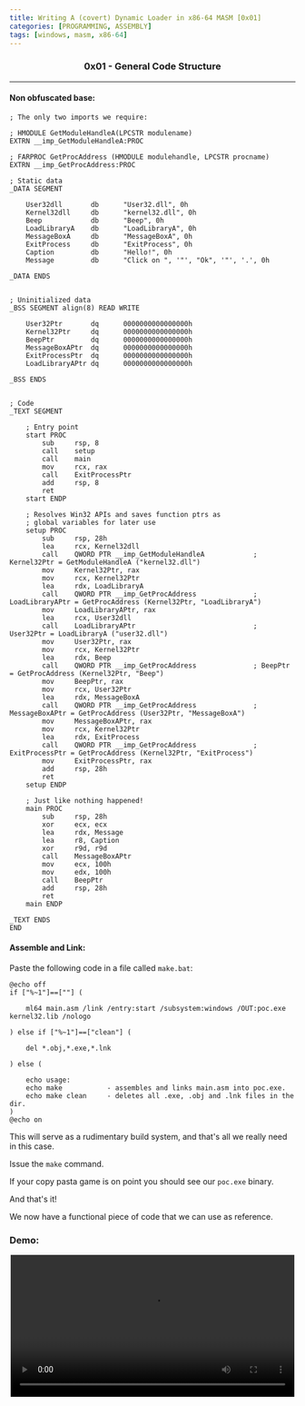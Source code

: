 ```yaml
---
title: Writing A (covert) Dynamic Loader in x86-64 MASM [0x01]
categories: [PROGRAMMING, ASSEMBLY]
tags: [windows, masm, x86-64]
---
```


<H3 style="text-align:center">
    0x01 - General Code Structure
</H3>

---

#### Non obfuscated base:

```liquid
; The only two imports we require:

; HMODULE GetModuleHandleA(LPCSTR modulename)
EXTRN __imp_GetModuleHandleA:PROC

; FARPROC GetProcAddress (HMODULE modulehandle, LPCSTR procname)
EXTRN __imp_GetProcAddress:PROC

; Static data 
_DATA SEGMENT
    
    User32dll       db      "User32.dll", 0h
    Kernel32dll     db      "kernel32.dll", 0h
    Beep            db      "Beep", 0h
    LoadLibraryA    db      "LoadLibraryA", 0h
    MessageBoxA     db      "MessageBoxA", 0h
    ExitProcess     db      "ExitProcess", 0h
    Caption         db      "Hello!", 0h
    Message         db      "Click on ", '"', "Ok", '"', '.', 0h

_DATA ENDS


; Uninitialized data
_BSS SEGMENT align(8) READ WRITE
    
    User32Ptr       dq      0000000000000000h
    Kernel32Ptr     dq      0000000000000000h
    BeepPtr         dq      0000000000000000h
    MessageBoxAPtr  dq      0000000000000000h
    ExitProcessPtr  dq      0000000000000000h
    LoadLibraryAPtr dq      0000000000000000h

_BSS ENDS


; Code
_TEXT SEGMENT
    
    ; Entry point
    start PROC
        sub     rsp, 8
        call    setup
        call    main
        mov     rcx, rax
        call    ExitProcessPtr
        add     rsp, 8
        ret
    start ENDP

    ; Resolves Win32 APIs and saves function ptrs as 
    ; global variables for later use
    setup PROC
        sub     rsp, 28h
        lea     rcx, Kernel32dll
        call    QWORD PTR __imp_GetModuleHandleA            ; Kernel32Ptr = GetModuleHandleA ("kernel32.dll")
        mov     Kernel32Ptr, rax
        mov     rcx, Kernel32Ptr
        lea     rdx, LoadLibraryA
        call    QWORD PTR __imp_GetProcAddress              ; LoadLibraryAPtr = GetProcAddress (Kernel32Ptr, "LoadLibraryA")
        mov     LoadLibraryAPtr, rax
        lea     rcx, User32dll
        call    LoadLibraryAPtr                             ; User32Ptr = LoadLibraryA ("user32.dll")
        mov     User32Ptr, rax
        mov     rcx, Kernel32Ptr
        lea     rdx, Beep
        call    QWORD PTR __imp_GetProcAddress              ; BeepPtr = GetProcAddress (Kernel32Ptr, "Beep")
        mov     BeepPtr, rax
        mov     rcx, User32Ptr
        lea     rdx, MessageBoxA
        call    QWORD PTR __imp_GetProcAddress              ; MessageBoxAPtr = GetProcAddress (User32Ptr, "MessageBoxA")
        mov     MessageBoxAPtr, rax
        mov     rcx, Kernel32Ptr
        lea     rdx, ExitProcess
        call    QWORD PTR __imp_GetProcAddress              ; ExitProcessPtr = GetProcAddress (Kernel32Ptr, "ExitProcess")
        mov     ExitProcessPtr, rax
        add     rsp, 28h
        ret
    setup ENDP

    ; Just like nothing happened!
    main PROC
        sub     rsp, 28h
        xor     ecx, ecx
        lea     rdx, Message
        lea     r8, Caption
        xor     r9d, r9d
        call    MessageBoxAPtr
        mov     ecx, 100h
        mov     edx, 100h
        call    BeepPtr
        add     rsp, 28h
        ret
    main ENDP

_TEXT ENDS
END
```

#### Assemble and Link:

Paste the following code in a file called `make.bat`:

```batch
@echo off
if ["%~1"]==[""] (
	
    ml64 main.asm /link /entry:start /subsystem:windows /OUT:poc.exe kernel32.lib /nologo

) else if ["%~1"]==["clean"] (
	
    del *.obj,*.exe,*.lnk

) else (

	echo usage:
	echo make           - assembles and links main.asm into poc.exe.
	echo make clean     - deletes all .exe, .obj and .lnk files in the dir.
)
@echo on
```

This will serve as a rudimentary build system, and that's all we really need in this case.

Issue the `make` command.

If your copy pasta game is on point you should see our `poc.exe` binary.

And that's it!

We now have a functional piece of code that we can use as reference.

### Demo: 
<p style="text-align:center">
    <video width=500 src="https://user-images.githubusercontent.com/20095224/176233849-564be7b5-3e66-4581-878e-9e22459a488a.mp4" controls="controls">
</p>
